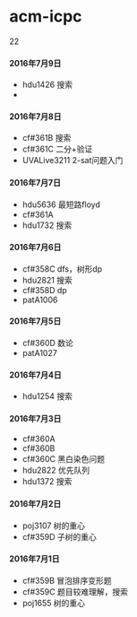# acm-icpc
22

#### 2016年7月9日
- hdu1426 搜索
- 

#### 2016年7月8日
- cf#361B 搜索
- cf#361C 二分+验证
- UVALive3211 2-sat问题入门
 
#### 2016年7月7日
- hdu5636 最短路floyd
- cf#361A
- hdu1732 搜索

#### 2016年7月6日
- cf#358C dfs，树形dp
- hdu2821 搜索
- cf#358D dp
- patA1006

#### 2016年7月5日
- cf#360D 数论
- patA1027

#### 2016年7月4日
- hdu1254 搜索

#### 2016年7月3日
- cf#360A
- cf#360B
- cf#360C 黑白染色问题
- hdu2822 优先队列
- hdu1372 搜索

#### 2016年7月2日
- poj3107 树的重心
- cf#359D 子树的重心

#### 2016年7月1日  
- cf#359B 冒泡排序变形题
- cf#359C 题目较难理解，搜索
- poj1655 树的重心
